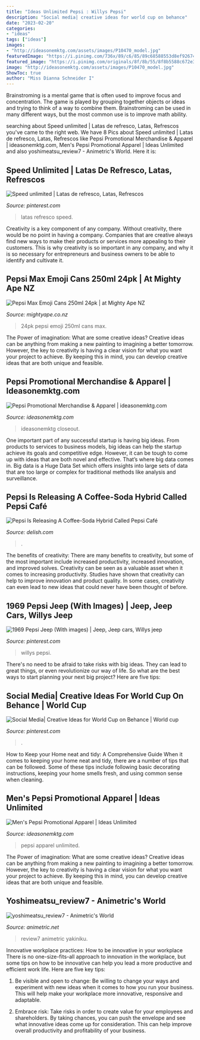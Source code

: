 ```yaml
---
title: "Ideas Unlimited Pepsi : Willys Pepsi"
description: "Social media| creative ideas for world cup on behance"
date: "2023-02-20"
categories:
- "ideas"
tags: ["ideas"]
images:
- "http://ideasonemktg.com/assets/images/P10470_model.jpg"
featuredImage: "https://i.pinimg.com/736x/89/c6/85/89c68588553d8ef92674fbdf3c2b63c4.jpg"
featured_image: "https://i.pinimg.com/originals/8f/8b/55/8f8b5588c672e36365ca390edbee2dc7.png"
image: "http://ideasonemktg.com/assets/images/P10470_model.jpg"
ShowToc: true
author: "Miss Dianna Schneider I"
---
```



Brainstroming is a mental game that is often used to improve focus and concentration. The game is played by grouping together objects or ideas and trying to think of a way to combine them. Brainstroming can be used in many different ways, but the most common use is to improve math ability.

	

		
searching about Speed unlimited | Latas de refresco, Latas, Refrescos you've came to the right web. We have 8 Pics about Speed unlimited | Latas de refresco, Latas, Refrescos like Pepsi Promotional Merchandise &amp; Apparel | ideasonemktg.com, Men&#039;s Pepsi Promotional Apparel | Ideas Unlimited and also yoshimeatsu_review7 - Animetric&#039;s World. Here it is:
		
    
## Speed Unlimited | Latas De Refresco, Latas, Refrescos

<img loading=lazy src="https://i.pinimg.com/736x/89/c6/85/89c68588553d8ef92674fbdf3c2b63c4.jpg" onerror="this.onerror=null;this.src='https://tse3.mm.bing.net/th?id=OIP.yDInZtplc-ilsEyGC61ErAHaNK&amp;pid=15.1';" alt="Speed unlimited | Latas de refresco, Latas, Refrescos">

_Source: pinterest.com_

>latas refresco speed. 

	

Creativity is a key component of any company. Without creativity, there would be no point in having a company. Companies that are creative always find new ways to make their products or services more appealing to their customers. This is why creativity is so important in any company, and why it is so necessary for entrepreneurs and business owners to be able to identify and cultivate it.

    
## Pepsi Max Emoji Cans 250ml 24pk | At Mighty Ape NZ

<img loading=lazy src="https://d3fa68hw0m2vcc.cloudfront.net/995/182886302.jpeg" onerror="this.onerror=null;this.src='https://tse3.mm.bing.net/th?id=OIP.4EH8oBzRoYsfEAmOvqhUJQHaKk&amp;pid=15.1';" alt="Pepsi Max Emoji Cans 250ml 24pk | at Mighty Ape NZ">

_Source: mightyape.co.nz_

>24pk pepsi emoji 250ml cans max. 

	

The Power of imagination: What are some creative ideas?
Creative ideas can be anything from making a new painting to imagining a better tomorrow. However, the key to creativity is having a clear vision for what you want your project to achieve. By keeping this in mind, you can develop creative ideas that are both unique and feasible.

    
## Pepsi Promotional Merchandise &amp; Apparel | Ideasonemktg.com

<img loading=lazy src="https://www.ideasonemktg.com/assets/images/closeout.png" onerror="this.onerror=null;this.src='https://tse1.mm.bing.net/th?id=OIP.PcALBXpLTfoPivrki6lTfAAAAA&amp;pid=15.1';" alt="Pepsi Promotional Merchandise &amp; Apparel | ideasonemktg.com">

_Source: ideasonemktg.com_

>ideasonemktg closeout. 

	

One important part of any successful startup is having big ideas. From products to services to business models, big ideas can help the startup achieve its goals and competitive edge. However, it can be tough to come up with ideas that are both novel and effective. That’s where big data comes in. Big data is a Huge Data Set which offers insights into large sets of data that are too large or complex for traditional methods like analysis and surveillance.

    
## Pepsi Is Releasing A Coffee-Soda Hybrid Called Pepsi Café

<img loading=lazy src="https://hips.hearstapps.com/hmg-prod.s3.amazonaws.com/images/pjimage-2019-12-11t172119-322-1576102926.jpg?crop=1xw:1xh;center,top&amp;resize=1200:*" onerror="this.onerror=null;this.src='https://tse2.mm.bing.net/th?id=OIP.ddzHuzUu3Bbhg0p4KGqJ3AHaDt&amp;pid=15.1';" alt="Pepsi Is Releasing A Coffee-Soda Hybrid Called Pepsi Café">

_Source: delish.com_

>. 

	

The benefits of creativity: There are many benefits to creativity, but some of the most important include increased productivity, increased innovation, and improved solves.
Creativity can be seen as a valuable asset when it comes to increasing productivity. Studies have shown that creativity can help to improve innovation and product quality. In some cases, creativity can even lead to new ideas that could never have been thought of before.

    
## 1969 Pepsi Jeep (With Images) | Jeep, Jeep Cars, Willys Jeep

<img loading=lazy src="https://i.pinimg.com/originals/0d/45/6f/0d456fa14f4fb8550de66bf598314dc6.jpg" onerror="this.onerror=null;this.src='https://tse1.mm.bing.net/th?id=OIP.iehDcl_AeYi6NtXgRJ14XwAAAA&amp;pid=15.1';" alt="1969 Pepsi Jeep (With images) | Jeep, Jeep cars, Willys jeep">

_Source: pinterest.com_

>willys pepsi. 

	

There's no need to be afraid to take risks with big ideas. They can lead to great things, or even revolutionize our way of life. So what are the best ways to start planning your next big project? Here are five tips:

    
## Social Media| Creative Ideas For World Cup On Behance | World Cup

<img loading=lazy src="https://i.pinimg.com/originals/8f/8b/55/8f8b5588c672e36365ca390edbee2dc7.png" onerror="this.onerror=null;this.src='https://tse3.mm.bing.net/th?id=OIP.tcIv6uM5BB32xzssMpdTBgHaHa&amp;pid=15.1';" alt="Social Media| Creative Ideas for World Cup on Behance | World cup">

_Source: pinterest.com_

>. 

	

How to Keep your Home neat and tidy: A Comprehensive Guide
When it comes to keeping your home neat and tidy, there are a number of tips that can be followed. Some of these tips include following basic decorating instructions, keeping your home smells fresh, and using common sense when cleaning.

    
## Men&#039;s Pepsi Promotional Apparel | Ideas Unlimited

<img loading=lazy src="http://ideasonemktg.com/assets/images/P10470_model.jpg" onerror="this.onerror=null;this.src='https://tse1.mm.bing.net/th?id=OIP.IV2HXRp4KEE9GdfaVmsRVwHaId&amp;pid=15.1';" alt="Men&#039;s Pepsi Promotional Apparel | Ideas Unlimited">

_Source: ideasonemktg.com_

>pepsi apparel unlimited. 

	

The Power of imagination: What are some creative ideas?
Creative ideas can be anything from making a new painting to imagining a better tomorrow. However, the key to creativity is having a clear vision for what you want your project to achieve. By keeping this in mind, you can develop creative ideas that are both unique and feasible.

    
## Yoshimeatsu_review7 - Animetric&#039;s World

<img loading=lazy src="https://www.animetric.net/wp-content/uploads/2018/11/yoshimeatsu_review7.jpg" onerror="this.onerror=null;this.src='https://tse4.mm.bing.net/th?id=OIP.C4afVL7OHZMX6Y80vsg82QHaE7&amp;pid=15.1';" alt="yoshimeatsu_review7 - Animetric&#039;s World">

_Source: animetric.net_

>review7 animetric yakiniku. 

	

Innovative workplace practices: How to be innovative in your workplace
There is no one-size-fits-all approach to innovation in the workplace, but some tips on how to be innovative can help you lead a more productive and efficient work life. Here are five key tips:
1. Be visible and open to change: Be willing to change your ways and experiment with new ideas when it comes to how you run your business. This will help make your workplace more innovative, responsive and adaptable.

2. Embrace risk: Take risks in order to create value for your employees and shareholders. By taking chances, you can push the envelope and see what innovative ideas come up for consideration. This can help improve overall productivity and profitability of your business.


